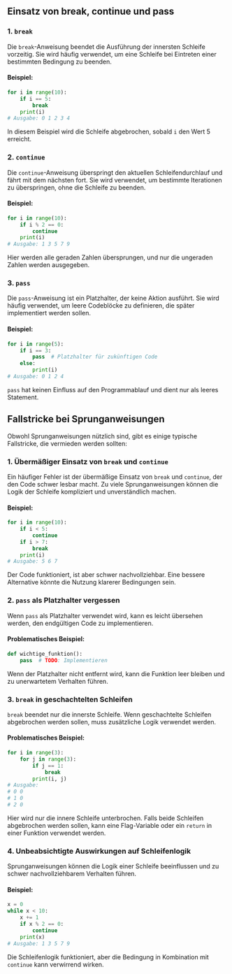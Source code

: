 ## Einsatz von break, continue und pass

### 1. `break`
Die `break`-Anweisung beendet die Ausführung der innersten Schleife vorzeitig. Sie wird häufig verwendet, um eine Schleife bei Eintreten einer bestimmten Bedingung zu beenden.

#### Beispiel:
```python
for i in range(10):
    if i == 5:
        break
    print(i)
# Ausgabe: 0 1 2 3 4
```
In diesem Beispiel wird die Schleife abgebrochen, sobald `i` den Wert 5 erreicht.

### 2. `continue`
Die `continue`-Anweisung überspringt den aktuellen Schleifendurchlauf und fährt mit dem nächsten fort. Sie wird verwendet, um bestimmte Iterationen zu überspringen, ohne die Schleife zu beenden.

#### Beispiel:
```python
for i in range(10):
    if i % 2 == 0:
        continue
    print(i)
# Ausgabe: 1 3 5 7 9
```
Hier werden alle geraden Zahlen übersprungen, und nur die ungeraden Zahlen werden ausgegeben.

### 3. `pass`
Die `pass`-Anweisung ist ein Platzhalter, der keine Aktion ausführt. Sie wird häufig verwendet, um leere Codeblöcke zu definieren, die später implementiert werden sollen.

#### Beispiel:
```python
for i in range(5):
    if i == 3:
        pass  # Platzhalter für zukünftigen Code
    else:
        print(i)
# Ausgabe: 0 1 2 4
```
`pass` hat keinen Einfluss auf den Programmablauf und dient nur als leeres Statement.

## Fallstricke bei Sprunganweisungen

Obwohl Sprunganweisungen nützlich sind, gibt es einige typische Fallstricke, die vermieden werden sollten:

### 1. Übermäßiger Einsatz von `break` und `continue`
Ein häufiger Fehler ist der übermäßige Einsatz von `break` und `continue`, der den Code schwer lesbar macht. Zu viele Sprunganweisungen können die Logik der Schleife kompliziert und unverständlich machen.

#### Beispiel:
```python
for i in range(10):
    if i < 5:
        continue
    if i > 7:
        break
    print(i)
# Ausgabe: 5 6 7
```
Der Code funktioniert, ist aber schwer nachvollziehbar. Eine bessere Alternative könnte die Nutzung klarerer Bedingungen sein.

### 2. `pass` als Platzhalter vergessen
Wenn `pass` als Platzhalter verwendet wird, kann es leicht übersehen werden, den endgültigen Code zu implementieren.

#### Problematisches Beispiel:
```python
def wichtige_funktion():
    pass  # TODO: Implementieren
```
Wenn der Platzhalter nicht entfernt wird, kann die Funktion leer bleiben und zu unerwartetem Verhalten führen.

### 3. `break` in geschachtelten Schleifen
`break` beendet nur die innerste Schleife. Wenn geschachtelte Schleifen abgebrochen werden sollen, muss zusätzliche Logik verwendet werden.

#### Problematisches Beispiel:
```python
for i in range(3):
    for j in range(3):
        if j == 1:
            break
        print(i, j)
# Ausgabe:
# 0 0
# 1 0
# 2 0
```
Hier wird nur die innere Schleife unterbrochen. Falls beide Schleifen abgebrochen werden sollen, kann eine Flag-Variable oder ein `return` in einer Funktion verwendet werden.

### 4. Unbeabsichtigte Auswirkungen auf Schleifenlogik
Sprunganweisungen können die Logik einer Schleife beeinflussen und zu schwer nachvollziehbarem Verhalten führen.

#### Beispiel:
```python
x = 0
while x < 10:
    x += 1
    if x % 2 == 0:
        continue
    print(x)
# Ausgabe: 1 3 5 7 9
```
Die Schleifenlogik funktioniert, aber die Bedingung in Kombination mit `continue` kann verwirrend wirken.
